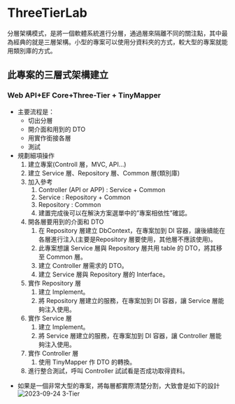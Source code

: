 # ThreeTierLab
分層架構模式，是將一個軟體系統進行分層，通過層來隔離不同的關注點，其中最為經典的就是三層架構。小型的專案可以使用分資料夾的方式，較大型的專案就能用類別庫的方式。
## 此專案的三層式架構建立
### Web API+EF Core+Three-Tier + TinyMapper
- 主要流程是：
    - 切出分層
    - 開介面和用到的 DTO
    - 用實作銜接各層
    - 測試
- 規劃細項操作
    1. 建立專案(Controll 層，MVC, API…)
    2. 建立 Service 層、Repository 層、Common 層(類別庫)
    3. 加入參考
        1. Controller (API or APP) : Service + Common
        2. Service : Repository + Common
        3. Repository : Common
        4. 建置完成後可以在解決方案選單中的”專案相依性”確認。
    4. 開各層要用到的介面和 DTO
        1. 在 Repository 層建立 DbContext，在專案加到 DI 容器，讓後續能在各層進行注入(主要是Repository 層要使用，其他層不應該使用)。
        2. 此專案想讓 Service 層與 Repository 層共用 table 的 DTO，將其移至 Common 層。
        3. 建立 Controller 層需求的 DTO。
        4. 建立 Service 層與 Repository 層的 Interface。
    5. 實作 Repository 層
        1. 建立 Implement。
        2. 將 Repository 層建立的服務，在專案加到 DI 容器，讓 Service 層能夠注入使用。
    6. 實作 Service 層
        1. 建立  Implement。
        2. 將 Service 層建立的服務，在專案加到 DI 容器，讓 Controller 層能夠注入使用。
    7. 實作 Controller 層
        1. 使用 TinyMapper 作 DTO 的轉換。
    8. 進行整合測試，呼叫 Controller 試試看是否成功取得資料。

* 如果是一個非常大型的專案，將每層都實際清楚分割，大致會是如下的設計
  ![2023-09-24 3-Tier](https://github.com/AnselCoding/ThreeTierLab/assets/77433280/e41be543-0bf5-4c6e-b2af-4681ce83480f)
